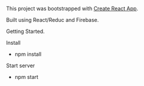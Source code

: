 This project was bootstrapped with [Create React App](https://github.com/facebook/create-react-app).

Built using React/Reduc and Firebase.

Getting Started.

Install

- npm install

Start server

- npm start
